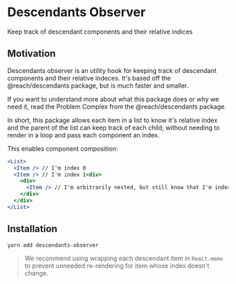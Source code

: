 # Descendants Observer

Keep track of descendant components and their relative indices

## Motivation

Descendants observer is an utility hook for keeping track of descendant components and their relative indeces. It's based off the @reach/descendants package, but is much faster and smaller.

If you want to understand more about what this package does or why we need it, read the Problem Complex from the @reach/descendants package.

In short, this package allows each item in a list to know it's relative index and the parent of the list can keep track of each child, without needing to render in a loop and pass each component an index.

This enables component composition:

```jsx
<List>
  <Item /> // I'm index 0
  <Item /> // I'm index 1<div>
    <div>
      <Item /> // I'm arbitrarily nested, but still know that I'm index 2
    </div>
  </div>
</List>
```

## Installation

```sh
yarn add descendants-observer
```

> We recommend using wrapping each descendant item in `React.memo` to
> prevent unneeded re-rendering for item whose index doesn't change.
